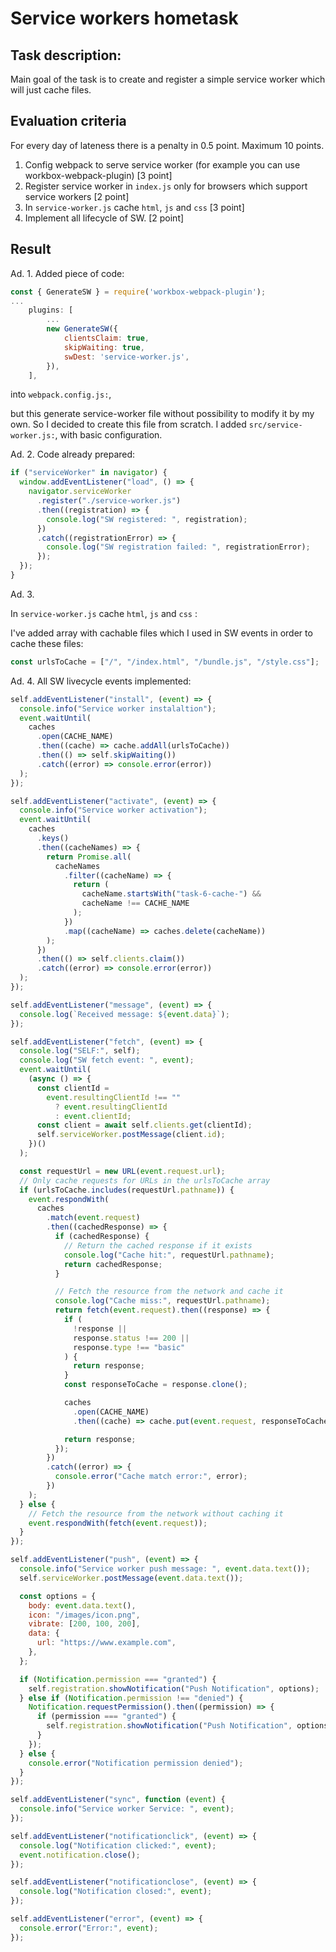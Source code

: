 # Service workers hometask

## Task description:

Main goal of the task is to create and register a simple service worker which will just cache files.

## Evaluation criteria

For every day of lateness there is a penalty in 0.5 point. Maximum 10 points.

1. Config webpack to serve service worker (for example you can use workbox-webpack-plugin) [3 point]
2. Register service worker in `index.js` only for browsers which support service workers [2 point]
3. In `service-worker.js` cache `html`, `js` and `css` [3 point]
4. Implement all lifecycle of SW. [2 point]

## Result

Ad. 1. Added piece of code:

```javascript
const { GenerateSW } = require('workbox-webpack-plugin');
...
    plugins: [
        ...
        new GenerateSW({
            clientsClaim: true,
            skipWaiting: true,
            swDest: 'service-worker.js',
        }),
    ],
```

into `webpack.config.js:`,

but this generate service-worker file without possibility to modify it by my own.
So I decided to create this file from scratch.
I added `src/service-worker.js:`, with basic configuration.

Ad. 2. Code already prepared:

```javascript
if ("serviceWorker" in navigator) {
  window.addEventListener("load", () => {
    navigator.serviceWorker
      .register("./service-worker.js")
      .then((registration) => {
        console.log("SW registered: ", registration);
      })
      .catch((registrationError) => {
        console.log("SW registration failed: ", registrationError);
      });
  });
}
```

Ad. 3.

In `service-worker.js` cache `html`, `js` and `css` :

I've added array with cachable files which I used in SW events in order to cache these files:

```javascript
const urlsToCache = ["/", "/index.html", "/bundle.js", "/style.css"];
```

Ad. 4. All SW livecycle events implemented:

```javascript
self.addEventListener("install", (event) => {
  console.info("Service worker instalaltion");
  event.waitUntil(
    caches
      .open(CACHE_NAME)
      .then((cache) => cache.addAll(urlsToCache))
      .then(() => self.skipWaiting())
      .catch((error) => console.error(error))
  );
});

self.addEventListener("activate", (event) => {
  console.info("Service worker activation");
  event.waitUntil(
    caches
      .keys()
      .then((cacheNames) => {
        return Promise.all(
          cacheNames
            .filter((cacheName) => {
              return (
                cacheName.startsWith("task-6-cache-") &&
                cacheName !== CACHE_NAME
              );
            })
            .map((cacheName) => caches.delete(cacheName))
        );
      })
      .then(() => self.clients.claim())
      .catch((error) => console.error(error))
  );
});

self.addEventListener("message", (event) => {
  console.log(`Received message: ${event.data}`);
});

self.addEventListener("fetch", (event) => {
  console.log("SELF:", self);
  console.log("SW fetch event: ", event);
  event.waitUntil(
    (async () => {
      const clientId =
        event.resultingClientId !== ""
          ? event.resultingClientId
          : event.clientId;
      const client = await self.clients.get(clientId);
      self.serviceWorker.postMessage(client.id);
    })()
  );

  const requestUrl = new URL(event.request.url);
  // Only cache requests for URLs in the urlsToCache array
  if (urlsToCache.includes(requestUrl.pathname)) {
    event.respondWith(
      caches
        .match(event.request)
        .then((cachedResponse) => {
          if (cachedResponse) {
            // Return the cached response if it exists
            console.log("Cache hit:", requestUrl.pathname);
            return cachedResponse;
          }

          // Fetch the resource from the network and cache it
          console.log("Cache miss:", requestUrl.pathname);
          return fetch(event.request).then((response) => {
            if (
              !response ||
              response.status !== 200 ||
              response.type !== "basic"
            ) {
              return response;
            }
            const responseToCache = response.clone();

            caches
              .open(CACHE_NAME)
              .then((cache) => cache.put(event.request, responseToCache));

            return response;
          });
        })
        .catch((error) => {
          console.error("Cache match error:", error);
        })
    );
  } else {
    // Fetch the resource from the network without caching it
    event.respondWith(fetch(event.request));
  }
});

self.addEventListener("push", (event) => {
  console.info("Service worker push message: ", event.data.text());
  self.serviceWorker.postMessage(event.data.text());

  const options = {
    body: event.data.text(),
    icon: "/images/icon.png",
    vibrate: [200, 100, 200],
    data: {
      url: "https://www.example.com",
    },
  };

  if (Notification.permission === "granted") {
    self.registration.showNotification("Push Notification", options);
  } else if (Notification.permission !== "denied") {
    Notification.requestPermission().then((permission) => {
      if (permission === "granted") {
        self.registration.showNotification("Push Notification", options);
      }
    });
  } else {
    console.error("Notification permission denied");
  }
});

self.addEventListener("sync", function (event) {
  console.info("Service worker Service: ", event);
});

self.addEventListener("notificationclick", (event) => {
  console.log("Notification clicked:", event);
  event.notification.close();
});

self.addEventListener("notificationclose", (event) => {
  console.log("Notification closed:", event);
});

self.addEventListener("error", (event) => {
  console.error("Error:", event);
});
```
